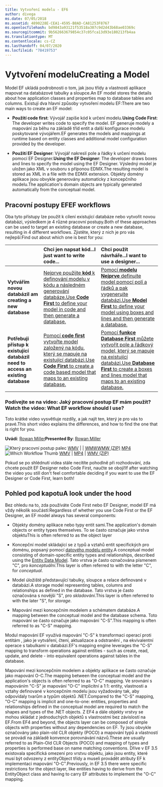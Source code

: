 ```yaml
---
title: Vytvoření modelu - EF6
author: divega
ms.date: 07/05/2018
ms.assetid: 4890228E-CEA1-4595-B8AD-CA81253F8767
ms.openlocfilehash: bd9843a93121f53518a307c9d2d43b68ae03369c
ms.sourcegitcommit: 9b562663679854c37c05fca13d93e180213fb4aa
ms.translationtype: MT
ms.contentlocale: cs-CZ
ms.lasthandoff: 04/07/2020
ms.locfileid: "78419753"
---
```

# <a name="creating-a-model"></a><span data-ttu-id="0affa-102">Vytvoření modelu</span><span class="sxs-lookup"><span data-stu-id="0affa-102">Creating a Model</span></span>

<span data-ttu-id="0affa-103">Model EF ukládá podrobnosti o tom, jak jsou třídy a vlastnosti aplikace mapovat na databázové tabulky a sloupce.</span><span class="sxs-lookup"><span data-stu-id="0affa-103">An EF model stores the details about how application classes and properties map to database tables and columns.</span></span> <span data-ttu-id="0affa-104">Existují dva hlavní způsoby vytvoření modelu EF:</span><span class="sxs-lookup"><span data-stu-id="0affa-104">There are two main ways to create an EF model:</span></span>

- <span data-ttu-id="0affa-105">**Použití code first**: Vývojář zapíše kód k určení modelu.</span><span class="sxs-lookup"><span data-stu-id="0affa-105">**Using Code First**: The developer writes code to specify the model.</span></span> <span data-ttu-id="0affa-106">EF generuje modely a mapování za běhu na základě tříd entit a další konfigurace modelu poskytované vývojářem.</span><span class="sxs-lookup"><span data-stu-id="0affa-106">EF generates the models and mappings at runtime based on entity classes and additional model configuration provided by the developer.</span></span>

- <span data-ttu-id="0affa-107">**Použití EF Designer**: Vývojář nakreslí pole a řádky k určení modelu pomocí EF Designer.</span><span class="sxs-lookup"><span data-stu-id="0affa-107">**Using the EF Designer**: The developer draws boxes and lines to specify the model using the EF Designer.</span></span> <span data-ttu-id="0affa-108">Výsledný model je uložen jako XML v souboru s příponou EDMX.</span><span class="sxs-lookup"><span data-stu-id="0affa-108">The resulting model is stored as XML in a file with the EDMX extension.</span></span> <span data-ttu-id="0affa-109">Objekty domény aplikace jsou obvykle generovány automaticky z koncepčního modelu.</span><span class="sxs-lookup"><span data-stu-id="0affa-109">The application's domain objects are typically generated automatically from the conceptual model.</span></span>

## <a name="ef-workflows"></a><span data-ttu-id="0affa-110">Pracovní postupy EF</span><span class="sxs-lookup"><span data-stu-id="0affa-110">EF workflows</span></span>

<span data-ttu-id="0affa-111">Oba tyto přístupy lze použít k cílení existující databáze nebo vytvořit novou databázi, výsledkem je 4 různé pracovní postupy.</span><span class="sxs-lookup"><span data-stu-id="0affa-111">Both of these approaches can be used to target an existing database or create a new database, resulting in 4 different workflows.</span></span>
<span data-ttu-id="0affa-112">Zjistěte, který z nich je pro vás nejlepší:</span><span class="sxs-lookup"><span data-stu-id="0affa-112">Find out about which one is best for you:</span></span>  

|                                           | <span data-ttu-id="0affa-113">Chci jen napsat kód...</span><span class="sxs-lookup"><span data-stu-id="0affa-113">I just want to write code...</span></span>                                                                                                                   | <span data-ttu-id="0affa-114">Chci použít návrháře...</span><span class="sxs-lookup"><span data-stu-id="0affa-114">I want to use a designer...</span></span>                                                                                                                        |
|:------------------------------------------|:-----------------------------------------------------------------------------------------------------------------------------------------------|:---------------------------------------------------------------------------------------------------------------------------------------------------|
| <span data-ttu-id="0affa-115">**Vytvářím novou databázi**</span><span class="sxs-lookup"><span data-stu-id="0affa-115">**I am creating a new database**</span></span>          | [<span data-ttu-id="0affa-116">Nejprve použijte **kód** k definování modelu v kódu a následném generování databáze.</span><span class="sxs-lookup"><span data-stu-id="0affa-116">Use **Code First** to define your model in code and then generate a database.</span></span>](~/ef6/modeling/code-first/workflows/new-database.md)           | [<span data-ttu-id="0affa-117">Pomocí **modelu Nejprve** definujte model pomocí polí a řádků a pak vygenerujte databázi.</span><span class="sxs-lookup"><span data-stu-id="0affa-117">Use **Model First** to define your model using boxes and lines and then generate a database.</span></span>](~/ef6/modeling/designer/workflows/model-first.md)   |
| <span data-ttu-id="0affa-118">**Potřebuji přístup k existující databázi**</span><span class="sxs-lookup"><span data-stu-id="0affa-118">**I need to access an existing database**</span></span> | [<span data-ttu-id="0affa-119">Pomocí **code first** vytvořte model založený na kódu, který se mapuje na existující databázi.</span><span class="sxs-lookup"><span data-stu-id="0affa-119">Use **Code First** to create a code based model that maps to an existing database.</span></span>](~/ef6/modeling/code-first/workflows/existing-database.md) | [<span data-ttu-id="0affa-120">Pomocí **funkce Database First** můžete vytvořit pole a řádkový model, který se mapuje na existující databázi.</span><span class="sxs-lookup"><span data-stu-id="0affa-120">Use **Database First** to create a boxes and lines model that maps to an existing database.</span></span>](~/ef6/modeling/designer/workflows/database-first.md) |

### <a name="watch-the-video-what-ef-workflow-should-i-use"></a><span data-ttu-id="0affa-121">Podívejte se na video: Jaký pracovní postup EF mám použít?</span><span class="sxs-lookup"><span data-stu-id="0affa-121">Watch the video: What EF workflow should I use?</span></span>

<span data-ttu-id="0affa-122">Toto krátké video vysvětluje rozdíly, a jak najít ten, který je pro vás to pravé.</span><span class="sxs-lookup"><span data-stu-id="0affa-122">This short video explains the differences, and how to find the one that is right for you.</span></span>

<span data-ttu-id="0affa-123">**Uvádí**: [Rowan Miller](https://romiller.com/)</span><span class="sxs-lookup"><span data-stu-id="0affa-123">**Presented By**: [Rowan Miller](https://romiller.com/)</span></span>

<span data-ttu-id="0affa-124">![Který pracovní](../media/whichworkflow-thumb.png) postup palec [WMV](https://download.microsoft.com/download/8/F/8/8F81F4CD-3678-4229-8D79-0C63FFA3C595/HDI_ITPro_Technet_winvideo_ChoseYourWorkflow.wmv) |  | [WMWWMW (ZIP)](https://download.microsoft.com/download/8/F/8/8F81F4CD-3678-4229-8D79-0C63FFA3C595/HDI_ITPro_Technet_winvideo_ChoseYourWorkflow.zip) [MP4](https://download.microsoft.com/download/8/F/8/8F81F4CD-3678-4229-8D79-0C63FFA3C595/HDI_ITPro_Technet_mp4video_ChoseYourWorkflow.m4v)</span><span class="sxs-lookup"><span data-stu-id="0affa-124">![Which Workflow Thumb](../media/whichworkflow-thumb.png) [WMV](https://download.microsoft.com/download/8/F/8/8F81F4CD-3678-4229-8D79-0C63FFA3C595/HDI_ITPro_Technet_winvideo_ChoseYourWorkflow.wmv) | [MP4](https://download.microsoft.com/download/8/F/8/8F81F4CD-3678-4229-8D79-0C63FFA3C595/HDI_ITPro_Technet_mp4video_ChoseYourWorkflow.m4v) | [WMV (ZIP)](https://download.microsoft.com/download/8/F/8/8F81F4CD-3678-4229-8D79-0C63FFA3C595/HDI_ITPro_Technet_winvideo_ChoseYourWorkflow.zip)</span></span>

<span data-ttu-id="0affa-125">Pokud se po shlédnutí videa stále necítíte pohodlně při rozhodování, zda chcete použít EF Designer nebo Code First, naučte se obojí!</span><span class="sxs-lookup"><span data-stu-id="0affa-125">If after watching the video you still don't feel comfortable deciding if you want to use the EF Designer or Code First, learn both!</span></span>

## <a name="a-look-under-the-hood"></a><span data-ttu-id="0affa-126">Pohled pod kapotu</span><span class="sxs-lookup"><span data-stu-id="0affa-126">A look under the hood</span></span>

<span data-ttu-id="0affa-127">Bez ohledu na to, zda používáte Code First nebo EF Designer, model EF má vždy několik součástí:</span><span class="sxs-lookup"><span data-stu-id="0affa-127">Regardless of whether you use Code First or the EF Designer, an EF model always has several components:</span></span>

- <span data-ttu-id="0affa-128">Objekty domény aplikace nebo typy entit sami.</span><span class="sxs-lookup"><span data-stu-id="0affa-128">The application's domain objects or entity types themselves.</span></span> <span data-ttu-id="0affa-129">To se často označuje jako vrstva objektu</span><span class="sxs-lookup"><span data-stu-id="0affa-129">This is often referred to as the object layer</span></span>

- <span data-ttu-id="0affa-130">Koncepční model skládající se z typů a vztahů entit specifických pro doménu, popsaný pomocí [datového modelu entity](~/ef6/resources/glossary.md#entity-data-model).</span><span class="sxs-lookup"><span data-stu-id="0affa-130">A conceptual model consisting of domain-specific entity types and relationships, described using the [Entity Data Model](~/ef6/resources/glossary.md#entity-data-model).</span></span> <span data-ttu-id="0affa-131">Tato vrstva je často označována písmenem "C", pro _konceptuální_.</span><span class="sxs-lookup"><span data-stu-id="0affa-131">This layer is often referred to with the letter "C", for _conceptual_.</span></span>

- <span data-ttu-id="0affa-132">Model úložiště představující tabulky, sloupce a relace definované v databázi.</span><span class="sxs-lookup"><span data-stu-id="0affa-132">A storage model representing tables, columns and relationships as defined in the database.</span></span> <span data-ttu-id="0affa-133">Tato vrstva je často označována s novější "S", pro _skladování_.</span><span class="sxs-lookup"><span data-stu-id="0affa-133">This layer is often referred to with the later "S", for _storage_.</span></span>  

- <span data-ttu-id="0affa-134">Mapování mezi koncepčním modelem a schématem databáze.</span><span class="sxs-lookup"><span data-stu-id="0affa-134">A mapping between the conceptual model and the database schema.</span></span> <span data-ttu-id="0affa-135">Toto mapování se často označuje jako mapování "C-S".</span><span class="sxs-lookup"><span data-stu-id="0affa-135">This mapping is often referred to as "C-S" mapping.</span></span>

<span data-ttu-id="0affa-136">Modul mapování EF využívá mapování "C-S" k transformaci operací proti entitám , jako je vytváření, čtení, aktualizace a odstranění , na ekvivalentní operace s tabulkami v databázi.</span><span class="sxs-lookup"><span data-stu-id="0affa-136">EF's mapping engine leverages the "C-S" mapping to transform operations against entities - such as create, read, update, and delete - into equivalent operations against tables in the database.</span></span>

<span data-ttu-id="0affa-137">Mapování mezi koncepčním modelem a objekty aplikace se často označuje jako mapování O-C.</span><span class="sxs-lookup"><span data-stu-id="0affa-137">The mapping between the conceptual model and the application's objects is often referred to as "O-C" mapping.</span></span> <span data-ttu-id="0affa-138">Ve srovnání s mapováním "C-S" je mapování "O-C" implicitní a 1:1: entity, vlastnosti a vztahy definované v koncepčním modelu jsou vyžadovány tak, aby odpovídaly tvarům a typům objektů .NET.</span><span class="sxs-lookup"><span data-stu-id="0affa-138">Compared to the "C-S" mapping, "O-C" mapping is implicit and one-to-one: entities, properties and relationships defined in the conceptual model are required to match the shapes and types of the .NET objects.</span></span> <span data-ttu-id="0affa-139">Z EF4 a dále objekty vrstvy se mohou skládat z jednoduchých objektů s vlastnostmi bez závislostí na EF.</span><span class="sxs-lookup"><span data-stu-id="0affa-139">From EF4 and beyond, the objects layer can be composed of simple objects with properties without any dependencies on EF.</span></span> <span data-ttu-id="0affa-140">Ty jsou obvykle označovány jako plain-old CLR objekty (POCO) a mapování typů a vlastností se provádí na základě konvence porovnávání názvů.</span><span class="sxs-lookup"><span data-stu-id="0affa-140">These are usually referred to as Plain-Old CLR Objects (POCO) and mapping of types and properties is performed base on name matching conventions.</span></span> <span data-ttu-id="0affa-141">Dříve v EF 3.5 existovala specifická omezení pro vrstvu objektu, jako jsou entity, které musí být odvozeny z entityObject třídy a museli provádět atributy EF k implementaci mapování "O-C".</span><span class="sxs-lookup"><span data-stu-id="0affa-141">Previously, in EF 3.5 there were specific restrictions for the object layer, like entities having to derive from the EntityObject class and having to carry EF attributes to implement the "O-C" mapping.</span></span>
